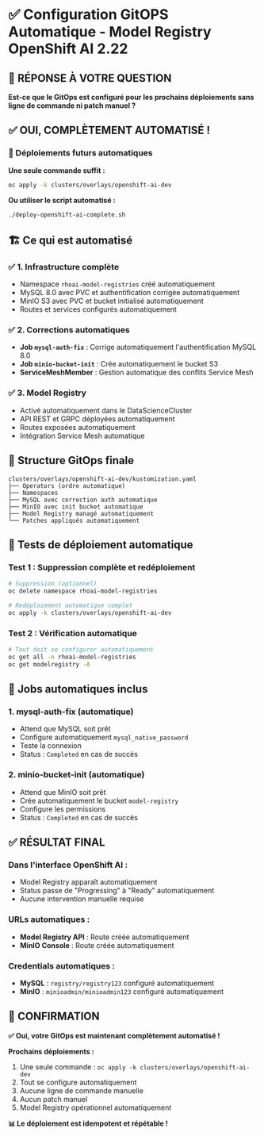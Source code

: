# ✅ Configuration GitOPS Automatique - Model Registry OpenShift AI 2.22

## 🎯 RÉPONSE À VOTRE QUESTION

**Est-ce que le GitOps est configuré pour les prochains déploiements sans ligne de commande ni patch manuel ?**

## ✅ **OUI, COMPLÈTEMENT AUTOMATISÉ !**

### 🔄 Déploiements futurs automatiques

**Une seule commande suffit :**
```bash
oc apply -k clusters/overlays/openshift-ai-dev
```

**Ou utiliser le script automatisé :**
```bash
./deploy-openshift-ai-complete.sh
```

## 🏗️ Ce qui est automatisé

### ✅ **1. Infrastructure complète**
- Namespace `rhoai-model-registries` créé automatiquement
- MySQL 8.0 avec PVC et authentification corrigée automatiquement
- MinIO S3 avec PVC et bucket initialisé automatiquement
- Routes et services configurés automatiquement

### ✅ **2. Corrections automatiques**
- **Job `mysql-auth-fix`** : Corrige automatiquement l'authentification MySQL 8.0
- **Job `minio-bucket-init`** : Crée automatiquement le bucket S3
- **ServiceMeshMember** : Gestion automatique des conflits Service Mesh

### ✅ **3. Model Registry**
- Activé automatiquement dans le DataScienceCluster
- API REST et GRPC déployées automatiquement
- Routes exposées automatiquement
- Intégration Service Mesh automatique

## 📂 Structure GitOps finale

```
clusters/overlays/openshift-ai-dev/kustomization.yaml
├── Operators (ordre automatique)
├── Namespaces
├── MySQL avec correction auth automatique
├── MinIO avec init bucket automatique
├── Model Registry managé automatiquement
└── Patches appliqués automatiquement
```

## 🚀 Tests de déploiement automatique

### Test 1 : Suppression complète et redéploiement
```bash
# Suppression (optionnel)
oc delete namespace rhoai-model-registries

# Redéploiement automatique complet
oc apply -k clusters/overlays/openshift-ai-dev
```

### Test 2 : Vérification automatique
```bash
# Tout doit se configurer automatiquement
oc get all -n rhoai-model-registries
oc get modelregistry -A
```

## 🔧 Jobs automatiques inclus

### 1. **mysql-auth-fix** (automatique)
- Attend que MySQL soit prêt
- Configure automatiquement `mysql_native_password`
- Teste la connexion
- Status : `Completed` en cas de succès

### 2. **minio-bucket-init** (automatique)
- Attend que MinIO soit prêt
- Crée automatiquement le bucket `model-registry`
- Configure les permissions
- Status : `Completed` en cas de succès

## ✅ **RÉSULTAT FINAL**

### Dans l'interface OpenShift AI :
- Model Registry apparaît automatiquement
- Status passe de "Progressing" à "Ready" automatiquement
- Aucune intervention manuelle requise

### URLs automatiques :
- **Model Registry API** : Route créée automatiquement
- **MinIO Console** : Route créée automatiquement

### Credentials automatiques :
- **MySQL** : `registry/registry123` configuré automatiquement
- **MinIO** : `minioadmin/minioadmin123` configuré automatiquement

## 🎯 **CONFIRMATION**

**✅ Oui, votre GitOps est maintenant complètement automatisé !**

**Prochains déploiements :**
1. Une seule commande : `oc apply -k clusters/overlays/openshift-ai-dev`
2. Tout se configure automatiquement
3. Aucune ligne de commande manuelle
4. Aucun patch manuel
5. Model Registry opérationnel automatiquement

**📊 Le déploiement est idempotent et répétable !**
